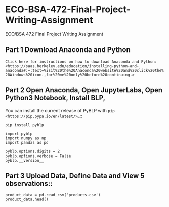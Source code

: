 # ECO-BSA-472-Final-Project-Writing-Assignment
ECO/BSA 472 Final Project Writing Assignment


## Part 1 Download Anaconda and Python
`Click here for instructions on how to download Anaconda and Python:<https://saas.berkeley.edu/education/installing-python-and-anaconda#:~:text=Visit%20the%20Anaconda%20website%20and%20click%20the%20Windows%20icon.,for%20me%20only%20before%20continuing.>`


## Part 2 Open Anaconda, Open JupyterLabs, Open Python3 Notebook, Install BLP, 

You can install the current release of PyBLP with `pip <https://pip.pypa.io/en/latest/>`_::

    pip install pyblp
    
    import pyblp
    import numpy as np
    import pandas as pd

    pyblp.options.digits = 2
    pyblp.options.verbose = False
    pyblp.__version__

## Part 3 Upload Data, Define Data and View 5 observations::

    product_data = pd.read_csv('products.csv')
    product_data.head()
    
